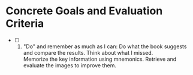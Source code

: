 <!--
Why: I wanted to know what I have to consider when I code and how to develop those ideas into code.
What: Evaluation critieria for the good code, common practices
How: As the author encourages doing before learning, I am going to do that. That means no reading through, just from the beginning to the end not going further before trying and understanding.
Also, I'm going to abstract and image the 'what' above to remember and use in the future.
-->

# Concrete Goals and Evaluation Criteria
<!-- 
1. Make it fun.
2. Make it specific, measurable, provable.
3. Make it last.
-->
- [ ] 1. "Do" and remember as much as I can: Do what the book suggests and compare the results. Think about what I missed.  
      Memorize the key information using mnemonics. Retrieve and evaluate the images to improve them.

<!-- 
# Archiving Template
The main points are not to cheat myself that I understood when I actually didn't, and review my thought process. So try to include at least these:
### 1. The approaches/strategies I used and why
### 2. The proof that I reached the goal
### 3. If not, what I did to make amends + re-evaluation till I do.
-->
